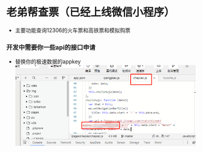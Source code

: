 # 老弟帮查票（已经上线微信小程序）
- 主要功能查询12306的火车票和高铁票和模拟购票
### 开发中需要你一些api的接口申请
- 替换你的极速数据的appkey 
![appkey](./pic/极速appkey.jpg)

